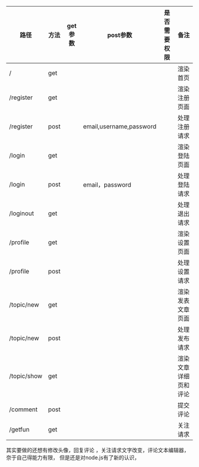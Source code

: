 |  路径   | 方法  | get参数 | post参数 | 是否需要权限 | 备注 |
|  ----  |  ---- | ----  |  ---- | ----  |  ---- |
| / | get |  |  |  | 渲染首页 |
| /register | get |  |  |  | 渲染注册页面 |
| /register | post |  | email,username,password |  | 处理注册请求 |
| /login | get |  |  |  | 渲染登陆页面 |
| /login | post |  | email，password |  | 处理登陆请求 |
| /loginout | get |  |  |  | 处理退出请求 |
| /profile | get |  |  |  | 渲染设置页面 |
| /profile | post |  |  |  | 处理设置请求 |
| /topic/new | get |  |  |  | 渲染发表文章页面 |
| /topic/new | post |  |  |  | 处理发布请求 |
| /topic/show | get |  |  |  | 渲染文章详细页和评论 |
| /comment | post |  |  |  | 提交评论 |
| /getfun | get |  |  |  | 关注请求 |

其实要做的还想有修改头像，回复评论 ，关注请求文字改变，评论文本编辑器，奈于自己得能力有限，
但是还是对node.js有了新的认识，



